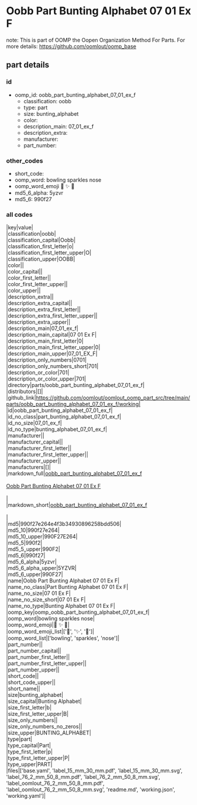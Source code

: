 # Oobb Part Bunting Alphabet 07 01 Ex F  

note: This is part of OOMP the Oopen Organization Method For Parts. For more details: https://github.com/oomlout/oomp_base

##  part details





### id
* oomp_id: oobb_part_bunting_alphabet_07_01_ex_f
  * classification: oobb
  * type: part
  * size: bunting_alphabet
  * color: 
  * description_main: 07_01_ex_f
  * description_extra: 
  * manufacturer: 
  * part_number: 

### other_codes
* short_code: 
* oomp_word: bowling sparkles nose
* oomp_word_emoji :bowling: :sparkles: :nose:
* md5_6_alpha: 5yzvr
* md5_6: 990f27

### all codes 
|key|value|  
|classification|oobb|  
|classification_capital|Oobb|  
|classification_first_letter|o|  
|classification_first_letter_upper|O|  
|classification_upper|OOBB|  
|color||  
|color_capital||  
|color_first_letter||  
|color_first_letter_upper||  
|color_upper||  
|description_extra||  
|description_extra_capital||  
|description_extra_first_letter||  
|description_extra_first_letter_upper||  
|description_extra_upper||  
|description_main|07_01_ex_f|  
|description_main_capital|07 01 Ex F|  
|description_main_first_letter|0|  
|description_main_first_letter_upper|0|  
|description_main_upper|07_01_EX_F|  
|description_only_numbers|0701|  
|description_only_numbers_short|701|  
|description_or_color|701|  
|description_or_color_upper|701|  
|directory|parts/oobb_part_bunting_alphabet_07_01_ex_f|  
|distributors|[]|  
|github_link|https://github.com/oomlout/oomlout_oomp_part_src/tree/main/parts/oobb_part_bunting_alphabet_07_01_ex_f/working|  
|id|oobb_part_bunting_alphabet_07_01_ex_f|  
|id_no_class|part_bunting_alphabet_07_01_ex_f|  
|id_no_size|07_01_ex_f|  
|id_no_type|bunting_alphabet_07_01_ex_f|  
|manufacturer||  
|manufacturer_capital||  
|manufacturer_first_letter||  
|manufacturer_first_letter_upper||  
|manufacturer_upper||  
|manufacturers|[]|  
|markdown_full|[oobb_part_bunting_alphabet_07_01_ex_f](https://github.com/oomlout/oomlout_oomp_part_src/tree/main/parts/oobb_part_bunting_alphabet_07_01_ex_f/working)<br>[](https://github.com/oomlout/oomlout_oomp_part_src/tree/main/parts/oobb_part_bunting_alphabet_07_01_ex_f/working)<br>[Oobb Part Bunting Alphabet 07 01 Ex F](https://github.com/oomlout/oomlout_oomp_part_src/tree/main/parts/oobb_part_bunting_alphabet_07_01_ex_f/working)<br><br>|  
|markdown_short|[oobb_part_bunting_alphabet_07_01_ex_f](https://github.com/oomlout/oomlout_oomp_part_src/tree/main/parts/oobb_part_bunting_alphabet_07_01_ex_f/working)<br><br>|  
|md5|990f27e264e4f3b34930896258bdd506|  
|md5_10|990f27e264|  
|md5_10_upper|990F27E264|  
|md5_5|990f2|  
|md5_5_upper|990F2|  
|md5_6|990f27|  
|md5_6_alpha|5yzvr|  
|md5_6_alpha_upper|5YZVR|  
|md5_6_upper|990F27|  
|name|Oobb Part Bunting Alphabet 07 01 Ex F|  
|name_no_class|Part Bunting Alphabet 07 01 Ex F|  
|name_no_size|07 01 Ex F|  
|name_no_size_short|07 01 Ex F|  
|name_no_type|Bunting Alphabet 07 01 Ex F|  
|oomp_key|oomp_oobb_part_bunting_alphabet_07_01_ex_f|  
|oomp_word|bowling sparkles nose|  
|oomp_word_emoji|:bowling: :sparkles: :nose:|  
|oomp_word_emoji_list|[':bowling:', ':sparkles:', ':nose:']|  
|oomp_word_list|['bowling', 'sparkles', 'nose']|  
|part_number||  
|part_number_capital||  
|part_number_first_letter||  
|part_number_first_letter_upper||  
|part_number_upper||  
|short_code||  
|short_code_upper||  
|short_name||  
|size|bunting_alphabet|  
|size_capital|Bunting Alphabet|  
|size_first_letter|b|  
|size_first_letter_upper|B|  
|size_only_numbers||  
|size_only_numbers_no_zeros||  
|size_upper|BUNTING_ALPHABET|  
|type|part|  
|type_capital|Part|  
|type_first_letter|p|  
|type_first_letter_upper|P|  
|type_upper|PART|  
|files|['base.yaml', 'label_15_mm_30_mm.pdf', 'label_15_mm_30_mm.svg', 'label_76_2_mm_50_8_mm.pdf', 'label_76_2_mm_50_8_mm.svg', 'label_oomlout_76_2_mm_50_8_mm.pdf', 'label_oomlout_76_2_mm_50_8_mm.svg', 'readme.md', 'working.json', 'working.yaml']|  
